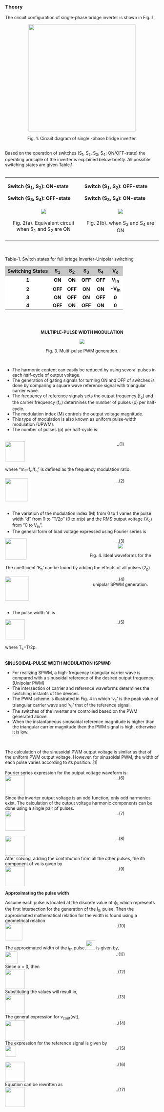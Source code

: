 ### Theory

The circuit configuration of single-phase bridge inverter is shown in Fig. 1.

<center>
  <img src="images/th1.png" height="350px">
  
Fig. 1. Circuit diagram of single -phase bridge inverter.

</center>
<br>
Based on the operation of switches (S<sub>1</sub>, S<sub>2</sub>, S<sub>3</sub>, S<sub>4</sub>: ON/OFF-state) the operating principle of the inverter is explained below briefly. All possible switching states are given Table.1.
<br><br>

<table border="0" align="center" style="width:100%; border:none;">
  <tr>
    <td>
      
**Switch (S<sub>1</sub>, S<sub>2</sub>): ON-state** 

**Switch (S<sub>3</sub>, S<sub>4</sub>): OFF-state**
    </td>
    <td>

**Switch (S<sub>1</sub>, S<sub>2</sub>): OFF-state**

**Switch (S<sub>3</sub>, S<sub>4</sub>): ON-state**  
    </td>
  </tr>
  <tr>
<td style="width:50%">
<center>
  
<img src="images/th2.png">
<br><br>
Fig. 2(a). Equivalent circuit when S<sub>1</sub> and S<sub>2</sub> are ON
<br><br>
</center>
</td>
<td style="width:50%">
  
<center>
<img src="images/th3.png">
<br><br>
Fig. 2(b). when S<sub>3</sub> and S<sub>4</sub> are ON
<br><br>
</center> 
    </td>
  </tr>
</table>
<br>

<div style="float: left; width:100%;"><br>
Table-1. Switch states for full bridge Inverter-Unipolar switching
<br><br>
</div>

<table align="center">
  <tr style="text-align: center; font-weight: bold; background-color: #c9c9c9;">
    <td style="text-align: center; font-weight: bold;">Switching States</td>
    <td style="text-align: center; font-weight: bold;">S<sub>1</sub></td>
    <td style="text-align: center; font-weight: bold;">S<sub>2</sub></td>
    <td style="text-align: center; font-weight: bold;">S<sub>3</sub></td>
    <td style="text-align: center; font-weight: bold;">S<sub>4</sub></td>
    <td style="text-align: center; font-weight: bold;">V<sub>o</sub></td>
  </tr>
  <tr style="background-color: #FFF;">
    <td style="text-align: center; font-weight: bold;">1</td>
    <td style="text-align: center; font-weight: bold;">ON</td>
    <td style="text-align: center; font-weight: bold;">ON</td>
    <td style="text-align: center; font-weight: bold;">OFF</td>
    <td style="text-align: center; font-weight: bold;">OFF</td>
    <td style="text-align: center; font-weight: bold;">V<sub>in</sub></td>
  </tr>
  <tr style="background-color: #FFF;">
    <td style="text-align: center; font-weight: bold;">2</td>
    <td style="text-align: center; font-weight: bold;">OFF</td>
    <td style="text-align: center; font-weight: bold;">OFF</td>
    <td style="text-align: center; font-weight: bold;">ON</td>
    <td style="text-align: center; font-weight: bold;">ON</td>
    <td style="text-align: center; font-weight: bold;">-V<sub>in</sub></td>
  </tr>
  <tr style="background-color: #FFF;">
    <td style="text-align: center; font-weight: bold;">3</td>
    <td style="text-align: center; font-weight: bold;">ON</td>
    <td style="text-align: center; font-weight: bold;">OFF</td>
    <td style="text-align: center; font-weight: bold;">ON</td>
    <td style="text-align: center; font-weight: bold;">OFF</td>
    <td style="text-align: center; font-weight: bold;">0</td>
  </tr>
  <tr style="background-color: #FFF;">
    <td style="text-align: center; font-weight: bold;">4</td>
    <td style="text-align: center; font-weight: bold;">OFF</td>
    <td style="text-align: center; font-weight: bold;">ON</td>
    <td style="text-align: center; font-weight: bold;">OFF</td>
    <td style="text-align: center; font-weight: bold;">ON</td>
    <td style="text-align: center; font-weight: bold;">0</td>
  </tr>
</table>

<br>

<div style="float: left; width:100%;"><br>
<center>

  **MULTIPLE-PULSE WIDTH MODULATION**     
</center>
</div>

<center>
  <img src="images/th4.png">
  
Fig. 3. Multi-pulse PWM generation.

</center>
<br>

- The harmonic content can easily be reduced by using several pulses in each half-cycle of output voltage. 
- The generation of gating signals for turning ON and OFF of switches is done by comparing a square wave reference signal with triangular carrier wave.
- The frequency of reference signals sets the output frequency (f<sub>o</sub>) and the carrier frequency (f<sub>c</sub>) determines the number of pulses (p) per half-cycle. 
- The modulation index (M) controls the output voltage magnitude.
- This type of modulation is also known as uniform pulse-width modulation (UPWM).
- The number of pulses (p) per half-cycle is:

<br>
<div style="float: left; width:50%;">
  <img src="images/th5.png" height="65px">
</div>
<div style="float: right; width:50%; text-align:center;">
    ..(1)
</div>
<br>

<div style="float: left; width:100%;"><br>
where “m<sub>f</sub>=f<sub>c</sub>/f<sub>o</sub>” is defined as the frequency modulation ratio.
<br><br>
</div>

<div style="float: left; width:50%;">
  <img src="images/th6.png" height="75px">
      </div>
<div style="float: right; width:50%; text-align:center;">
    ..(2)

</div>

<div style="float: left; width:100%;"><br>
  
- The variation of the modulation index (M) from 0 to 1 varies the pulse width “d” from 0 to “T/2p” (0 to &#8508;/p) and the RMS output voltage (V<sub>o</sub>) from “0 to V<sub>in</sub>”.
- The general form of load voltage expressed using Fourier series is

</div><br>

<div style="float: left; width:50%;">
  <img src="images/th7.png" height="70px">
      </div>
<div style="float: right; width:50%; text-align:center;">
    ..(3)

</div>


<div style="float: left; width:100%;"><br>
The coefficient ‘B<sub>n</sub>’ can be found by adding the effects of all pulses (2<sub>p</sub>).
<br><br>
</div>

<div style="float: left; width:50%;">
  <img src="images/th8.png" height="78px">
      </div>
<div style="float: right; width:50%; text-align:center;">
    ..(4)

</div>

<div style="float: left; width:100%;"><br>
  
- The pulse width ‘d’ is
</div><br>

<div style="float: left; width:50%;">
  <img src="images/th9.png" height="65px">
      </div>
<div style="float: right; width:50%; text-align:center;">
    ..(5)

</div>
<br>

<div style="float: left; width:100%;"><br>
where T<sub>s</sub>=T/2p.
<br><br>

**SINUSOIDAL-PULSE WIDTH MODULATION (SPWM)**
<br>

- For realizing SPWM, a high-frequency triangular carrier wave is compared with a sinusoidal reference of the desired output frequency. (Unipolar PWM) 
- The intersection of carrier and reference waveforms determines the switching instants of the devices. 
- The PWM scheme is illustrated in Fig. 4 in which ‘v<sub>c</sub>’ is the peak value of triangular carrier wave and ‘v<sub>r</sub>’ that of the reference signal. 
- The switches of the inverter are controlled based on the PWM generated above. 
- When the instantaneous sinusoidal reference magnitude is higher than the triangular carrier magnitude then the PWM signal is high, otherwise it is low.

<br>
<br>
The calculation of the sinusoidal PWM output voltage is similar as that of the uniform PWM output voltage. However, for sinusoidal PWM, the width of each pulse varies according to its position. [1] 
<br>
<br>
Fourier series expression for the output voltage waveform is:


</div>
<br>
<div style="float: left; width:50%;">
  <img src="images/thup6.png" height="65px">
      </div>
<div style="float: right; width:50%; text-align:center;">
    ..(6)

</div>

<div style="float: left; width:100%;">
Since the inverter output voltage is an odd function, only odd harmonics exist. The calculation of the output voltage harmonic components can be done using a single pair pf pulses.
</div>

<div style="float: left; width:50%;">
  <img src="images/thup7.png" height="65px">
      </div>
<div style="float: right; width:50%; text-align:center;">
    ..(7)

</div>
<br>
<div style="float: left; width:100%;">
&nbsp;
</div>

<div style="float: left; width:50%;">
  <img src="images/thup8.png" height="65px">
      </div>
<div style="float: right; width:50%; text-align:center;">
    ..(8)

</div>
<br>
<div style="float: left; width:100%;">
After solving, adding the contribution from all the other pulses, the ith component of vo is given by
</div>

<div style="float: left; width:50%;">
  <img src="images/thup9.png" height="65px">
      </div>
<div style="float: right; width:50%; text-align:center;">
    ..(9)

</div>
<br>
<div style="float: left; width:100%;">

**Approximating the pulse width**
</div>
<br>

<div style="float: left; width:100%;">
Assume each pulse is located at the discrete value of ϕ<sub>i</sub>, which represents the first intersection for the generation of the i<sub>th</sub> pulse. Then the approximated mathematical relation for the width is found using a geometrical relation
</div>

<br>
<div style="float: left; width:50%;">
  <img src="images/thup10.png" height="56px">
</div>
<div style="float: right; width:50%; text-align:center;">
    ..(10)

</div>
<br>
<div style="float: left; width:100%;">
The approximated width of the i<sub>th</sub> pulse,<img src="images/thup11.png" height="30px"> is given by,
</div>

<div style="float: left; width:50%;">
  <img src="images/thup12.png" height="40px">
      </div>
<div style="float: right; width:50%; text-align:center;">
    ..(11)

</div>
<br>
<div style="float: left; width:100%;">
Since  &alpha; = &beta;, then
</div>

<div style="float: left; width:50%;">
  <img src="images/thup13.png" height="65px">
      </div>
<div style="float: right; width:50%; text-align:center;">
    ..(12)

</div>
<br>
<div style="float: left; width:100%;">
Substituting the values will result in,
</div>

<div style="float: left; width:50%;">
  <img src="images/thup14.png" height="65px">
      </div>
<div style="float: right; width:50%; text-align:center;">
    ..(13)

</div>
<br>
<div style="float: left; width:100%;">
The general expression for v<sub>cont</sub>(wt), 
</div>

<div style="float: left; width:50%;">
  <img src="images/thup15.png" height="65px">
      </div>
<div style="float: right; width:50%; text-align:center;">
    ..(14)

</div>
<br>
<div style="float: left; width:100%;">
The expression for the reference signal is given by 
</div>

<div style="float: left; width:50%;">
  <img src="images/thup16.png" height="36px">
      </div>
<div style="float: right; width:50%; text-align:center;">
    ..(15)

</div>
<br>
<div style="float: left; width:100%;">
&nbsp; 
</div>

<div style="float: left; width:50%;">
  <img src="images/thup17.png" height="65px">
      </div>
<div style="float: right; width:50%; text-align:center;">
    ..(16)

</div>
<br>

<div style="float: left; width:100%;">
Equation can be rewritten as 
</div>

<div style="float: left; width:50%;">
  <img src="images/thup18.png" height="65px">
      </div>
<div style="float: right; width:50%; text-align:center;">
    ..(17)

</div>
<br>
<center>
  <img src="images/th13.png">
  
Fig. 4. Ideal waveforms for the unipolar SPWM generation.

</center>
<br>
